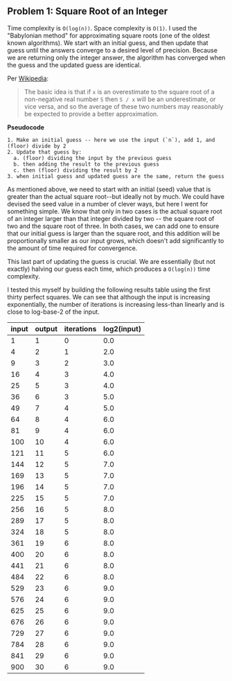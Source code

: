 ## Problem 1: Square Root of an Integer

Time complexity is `O(log(n))`. Space complexity is `O(1)`.
I used the "Babylonian method" for approximating square roots (one of the oldest known algorithms). We start with an initial guess, and then update that guess until the answers converge to a desired level of precision. Because we are returning only the integer answer, the algorithm has converged when the guess and the updated guess are identical.

Per [Wikipedia](https://en.wikipedia.org/wiki/Methods_of_computing_square_roots):
>The basic idea is that if `x` is an overestimate to the square root of a non-negative real number `S` then
`S / x` will be an underestimate, or vice versa, and so the average of these two numbers may reasonably be expected to provide a better approximation.

**Pseudocode**
```
1. Make an initial guess -- here we use the input (`n`), add 1, and (floor) divide by 2
2. Update that guess by:
  a. (floor) dividing the input by the previous guess
  b. then adding the result to the previous guess
  c. then (floor) dividing the result by 2
3. when initial guess and updated guess are the same, return the guess
```

As mentioned above, we need to start with an initial (seed) value that is greater than the actual square root--but ideally not by much. We could have devised the seed value in a number of clever ways, but here I went for something simple. We know that only in two cases is the actual square root of an integer larger than that integer divided by two -- the square root of two and the square root of three. In both cases, we can add one to ensure that our initial guess is larger than the square root, and this addition will be proportionally smaller as our input grows, which doesn't add significantly to the amount of time required for convergence.

This last part of updating the guess is crucial. We are essentially (but not exactly) halving our guess each time, which produces a `O(log(n))` time complexity.

I tested this myself by building the following results table using the first thirty perfect squares. We can see that although the input is increasing exponentially, the number of iterations is increasing less-than linearly and is close to log-base-2 of the input.

| input | output | iterations | log2(input) |
|-------|--------|------------|-------------|
| 1     | 1      | 0          | 0.0         |
| 4     | 2      | 1          | 2.0         |
| 9     | 3      | 2          | 3.0         |
| 16    | 4      | 3          | 4.0         |
| 25    | 5      | 3          | 4.0         |
| 36    | 6      | 3          | 5.0         |
| 49    | 7      | 4          | 5.0         |
| 64    | 8      | 4          | 6.0         |
| 81    | 9      | 4          | 6.0         |
| 100   | 10     | 4          | 6.0         |
| 121   | 11     | 5          | 6.0         |
| 144   | 12     | 5          | 7.0         |
| 169   | 13     | 5          | 7.0         |
| 196   | 14     | 5          | 7.0         |
| 225   | 15     | 5          | 7.0         |
| 256   | 16     | 5          | 8.0         |
| 289   | 17     | 5          | 8.0         |
| 324   | 18     | 5          | 8.0         |
| 361   | 19     | 6          | 8.0         |
| 400   | 20     | 6          | 8.0         |
| 441   | 21     | 6          | 8.0         |
| 484   | 22     | 6          | 8.0         |
| 529   | 23     | 6          | 9.0         |
| 576   | 24     | 6          | 9.0         |
| 625   | 25     | 6          | 9.0         |
| 676   | 26     | 6          | 9.0         |
| 729   | 27     | 6          | 9.0         |
| 784   | 28     | 6          | 9.0         |
| 841   | 29     | 6          | 9.0         |
| 900   | 30     | 6          | 9.0         |
